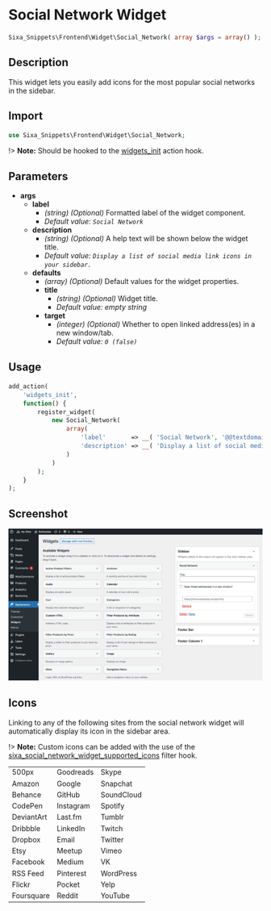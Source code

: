 # Social Network Widget

```php
Sixa_Snippets\Frontend\Widget\Social_Network( array $args = array() );
```

## Description

This widget lets you easily add icons for the most popular social networks in the sidebar.

## Import

```php 
use Sixa_Snippets\Frontend\Widget\Social_Network;
```

!> **Note:** Should be hooked to the [widgets_init](http://developer.wordpress.org/reference/hooks/widgets_init/) action hook.

## Parameters

- **args**
    - **label**
        - *(string) (Optional)* Formatted label of the widget component.
		- *Default value: `Social Network`*
	- **description**
        - *(string) (Optional)* A help text will be shown below the widget title.
		- *Default value: `Display a list of social media link icons in your sidebar.`*
	- **defaults**
		- *(array) (Optional)* Default values for the widget properties.
		- **title**
			- *(string) (Optional)* Widget title.
			- *Default value: empty string*
		- **target**
			- *(integer) (Optional)* Whether to open linked address(es) in a new window/tab.
			- *Default value: `0 (false)`*

## Usage

```php
add_action(
	'widgets_init',
	function() {
		register_widget(
			new Social_Network(
				array(
					'label'       => __( 'Social Network', '@@textdomain' ),
					'description' => __( 'Display a list of social media link icons in your sidebar.', '@@textdomain' ),
				)
			)
		);
	}
);
```

## Screenshot

![](../../assets/social-network-widget.png ':size=30%')

## Icons

Linking to any of the following sites from the social network widget will automatically display its icon in the sidebar area.

!> **Note:** Custom icons can be added with the use of the [sixa_social_network_widget_supported_icons](https://github.com/sixach/sixa-wp-snippets/blob/main/frontend/widget/class-social-network.php#L279) filter hook.

|            	|           	|            	|
|------------	|-----------	|------------	|
| 500px      	| Goodreads 	| Skype      	|
| Amazon     	| Google    	| Snapchat   	|
| Behance    	| GitHub    	| SoundCloud 	|
| CodePen    	| Instagram 	| Spotify    	|
| DeviantArt 	| Last.fm   	| Tumblr     	|
| Dribbble   	| LinkedIn  	| Twitch     	|
| Dropbox    	| Email     	| Twitter    	|
| Etsy       	| Meetup    	| Vimeo      	|
| Facebook   	| Medium    	| VK         	|
| RSS Feed   	| Pinterest 	| WordPress  	|
| Flickr     	| Pocket    	| Yelp       	|
| Foursquare 	| Reddit    	| YouTube    	|

<!-- Remove table heading. -->
<style>th{display:none;}</style>